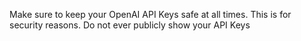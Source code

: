 Make sure to keep your OpenAI API Keys safe at all times.
This is for security reasons.
Do not ever publicly show your API Keys
